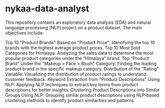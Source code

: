 # nykaa-data-analyst

This repository contains an exploratory data analysis (EDA) and natural language processing (NLP) project on a product dataset. The main objectives include:

Top 10 "Product Brands" Based on "Product Price": Identifying the top 10 brands with the highest average product prices.
Top 10 Most Sold Categories for Himalaya: Analyzing the sales data to determine the most popular product categories under the "Himalaya" brand.
Top "Product Brand" Under the "Makeup > Face > Blush" Category: Finding the leading product brand in the specific makeup category.
Distribution of the "Rating" Variable: Visualizing the distribution of product ratings to understand customer feedback.
Keyword Extraction from "Product Descriptions" Using NLP: Applying NLP techniques to extract key terms from product descriptions for better insights.
Clustering Product Descriptions into Similar Groups Using NLP: Grouping similar product descriptions using NLP-based clustering methods to identify product similarities and patterns.
